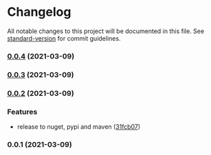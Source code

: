 # Changelog

All notable changes to this project will be documented in this file. See [standard-version](https://github.com/conventional-changelog/standard-version) for commit guidelines.

### [0.0.4](https://github.com/awslabs/cdk-triggers/compare/v0.0.3...v0.0.4) (2021-03-09)

### [0.0.3](https://github.com/awslabs/cdk-triggers/compare/v0.0.2...v0.0.3) (2021-03-09)

### [0.0.2](https://github.com/awslabs/cdk-triggers/compare/v0.0.1...v0.0.2) (2021-03-09)


### Features

* release to nuget, pypi and maven ([31fcb07](https://github.com/awslabs/cdk-triggers/commit/31fcb0764fa82a903eb2dd4bca8be730175e2e61))

### 0.0.1 (2021-03-09)
